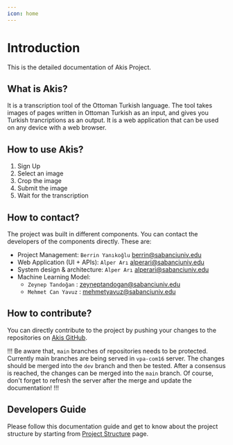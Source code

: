 ```yaml
---
icon: home
---
```


# Introduction

This is the detailed documentation of Akis Project.

## What is Akis?

It is a transcription tool of the Ottoman Turkish language.
The tool takes images of pages written in Ottoman Turkish as an input, and gives you Turkish trancriptions as an output.
It is a web application that can be used on any device with a web browser.

## How to use Akis?

1. Sign Up
2. Select an image
3. Crop the image
4. Submit the image
5. Wait for the transcription

## How to contact?

The project was built in different components. You can contact the developers of the components directly.
These are:

- Project Management: `Berrin Yanıkoğlu` berrin@sabanciuniv.edu
- Web Application (UI + APIs): `Alper Arı` alperari@sabanciuniv.edu
- System design & architecture: `Alper Arı` alperari@sabanciuniv.edu
- Machine Learning Model:
  - `Zeynep Tandoğan` : zeyneptandogan@sabanciuniv.edu
  - `Mehmet Can Yavuz` : mehmetyavuz@sabanciuniv.edu

## How to contribute?

You can directly contribute to the project by pushing your changes to the repositories on [Akis GitHub](https://github.com/akis-project).

!!!
Be aware that, `main` branches of repositories needs to be protected. Currently main branches are being served in `vpa-com16` server.
The changes should be merged into the `dev` branch and then be tested. After a consensus is reached, the changes can be merged into the `main` branch.
Of course, don't forget to refresh the server after the merge and update the documentation!
!!!

## Developers Guide

Please follow this documentation guide and get to know about the project structure by starting from [Project Structure](/project-structure/) page.

